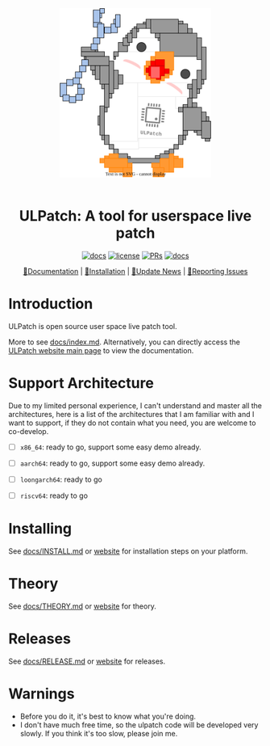 <center><a href="docs/images/logo.drawio.svg"><img src="docs/images/logo.drawio.svg" border=0 width=300></a></center>
<br/>

<div align="center" markdown>

# ULPatch: A tool for userspace live patch

[![docs](https://github.com/Rtoax/ulpatch/actions/workflows/docs.yml/badge.svg)](https://rtoax.github.io/ulpatch/)
[![license](https://img.shields.io/github/license/Rtoax/ulpatch.svg)](https://github.com/Rtoax/ulpatch/blob/master/LICENSE)
[![PRs](https://img.shields.io/badge/PRs-welcome-pink.svg)](https://github.com/Rtoax/ulpatch/pulls)
[![docs](https://img.shields.io/badge/docs-latest-blue)](https://rtoax.github.io/ulpatch/)

[📝Documentation](https://rtoax.github.io/ulpatch/) |
[🚀Installation](https://rtoax.github.io/ulpatch/INSTALL/) |
[🎉Update News](https://rtoax.github.io/ulpatch/RELEASE/) |
[🐛Reporting Issues](https://github.com/Rtoax/ulpatch/issues/new/choose)

</div>


# Introduction

ULPatch is open source user space live patch tool.

More to see [docs/index.md](docs/index.md). Alternatively, you can directly access the [ULPatch website main page](https://rtoax.github.io/ulpatch/) to view the documentation.


# Support Architecture

Due to my limited personal experience, I can't understand and master all the architectures, here is a list of the architectures that I am familiar with and I want to support, if they do not contain what you need, you are welcome to co-develop.

- [ ] `x86_64`: ready to go, support some easy demo already.
- [ ] `aarch64`: ready to go, support some easy demo already.
- [ ] `loongarch64`: ready to go
- [ ] `riscv64`: ready to go


# Installing

See [docs/INSTALL.md](docs/INSTALL.md) or [website](https://rtoax.github.io/ulpatch/INSTALL/) for installation steps on your platform.


# Theory

See [docs/THEORY.md](docs/THEORY.md) or [website](https://rtoax.github.io/ulpatch/theory/) for theory.


# Releases

See [docs/RELEASE.md](docs/RELEASE.md) or [website](https://rtoax.github.io/ulpatch/RELEASE/) for releases.


# Warnings

- Before you do it, it's best to know what you're doing.
- I don't have much free time, so the ulpatch code will be developed very slowly. If you think it's too slow, please join me.

